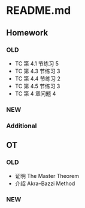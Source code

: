 # README.md

## Homework

### OLD
- TC 第 4.1 节练习 5
- TC 第 4.3 节练习 3
- TC 第 4.4 节练习 2
- TC 第 4.5 节练习 3
- TC 第 4 章问题 4

### NEW

### Additional

## OT

### OLD
- 证明 The Master Theorem
- 介绍 Akra–Bazzi Method

### NEW